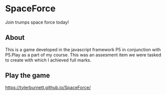 # SpaceForce
Join trumps space force today!

## About
This is a game developed in the javascript framework P5 in conjunction with P5.Play as a part of my course.
This was an assesment item we were tasked to create with which I achieved full marks.

## Play the game
https://tylerburnett.github.io/SpaceForce/
